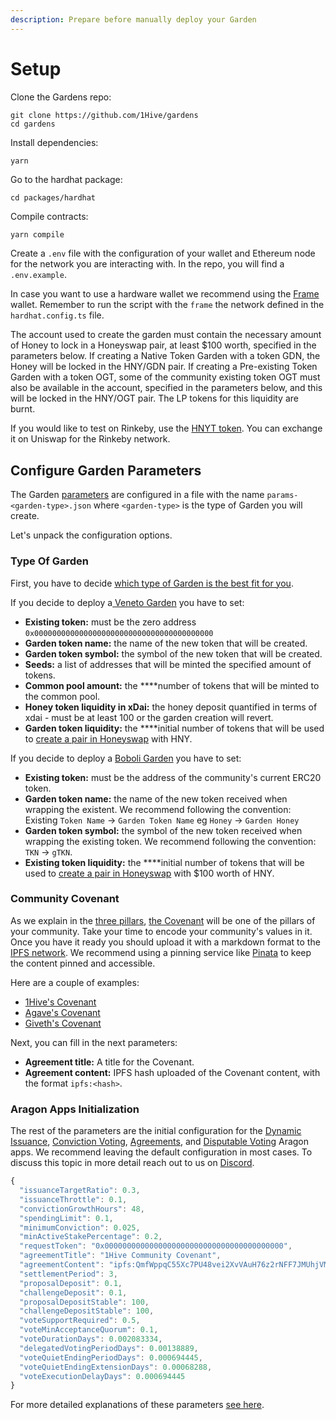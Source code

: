 ```yaml
---
description: Prepare before manually deploy your Garden
---
```


# Setup

Clone the Gardens repo:

```text
git clone https://github.com/1Hive/gardens
cd gardens
```

Install dependencies:

```bash
yarn
```

Go to the hardhat package:

```text
cd packages/hardhat
```

Compile contracts:

```text
yarn compile
```

Create a `.env` file with the configuration of your wallet and Ethereum node for the network you are interacting with. In the repo, you will find a `.env.example`. 

In case you want to use a hardware wallet we recommend using the [Frame](https://frame.sh) wallet. Remember to run the script with the `frame` the network defined in the `hardhat.config.ts` file.

The account used to create the garden must contain the necessary amount of Honey to lock in a Honeyswap pair, at least $100 worth, specified in the parameters below. If creating a Native Token Garden with a token GDN, the Honey will be locked in the HNY/GDN pair. If creating a Pre-existing Token Garden with a token OGT, some of the community existing token OGT must also be available in the account, specified in the parameters below, and this will be locked in the HNY/OGT pair. The LP tokens for this liquidity are burnt.

If you would like to test on Rinkeby, use the [HNYT token](https://rinkeby.etherscan.io/token/0x3050e20fabe19f8576865811c9f28e85b96fa4f9). You can exchange it on Uniswap for the Rinkeby network.

## Configure Garden Parameters

The Garden [parameters](../../../on-chain-governance/protocol-parameters/) are configured in a file with the name `params-<garden-type>.json` where `<garden-type>` is the type of Garden you will create.

Let's unpack the configuration options.

### Type Of Garden

First, you have to decide [which type of Garden is the best fit for you](../../garden-modes.md).

If you decide to deploy a[ Veneto Garden](../../garden-modes.md#veneto-gardens) you have to set:

* **Existing token:** must be the zero address `0x0000000000000000000000000000000000000000`
* **Garden token name:** the name of the new token that will be created.
* **Garden token symbol:** the symbol of the new token that will be created.
* **Seeds:** a list of addresses that will be minted the specified amount of tokens.
* **Common pool amount:** the ****number of tokens that will be minted to the common pool.
* **Honey token liquidity in xDai:** the honey deposit quantified in terms of xdai - must be at least 100 or the garden creation will revert.
* **Garden token liquidity:** the ****initial number of tokens that will be used to [create a pair in Honeyswap](../../honeyswap.md) with HNY.

If you decide to deploy a [Boboli Garden](../../garden-modes.md#boboli-gardens) you have to set:

* **Existing token:** must be the address of the community's current ERC20 token.
* **Garden token name:** the name of the new token received when wrapping the existent. We recommend following the convention: Existing `Token Name` -&gt; `Garden Token Name` eg `Honey` -&gt; `Garden Honey`
* **Garden token symbol:** the symbol of the new token received when wrapping the existing token. We recommend following the convention: `TKN` -&gt; `gTKN`.
* **Existing token liquidity:** the ****initial number of tokens that will be used to [create a pair in Honeyswap](../../honeyswap.md) with $100 worth of HNY.

### Community Covenant

As we explain in the [three pillars](../../../on-chain-governance/garden-framework/#community-covenant-to-encode-values), [the Covenant](../../../on-chain-governance/garden-framework/covenant.md) will be one of the pillars of your community. Take your time to encode your community's values in it. Once you have it ready you should upload it with a markdown format to the [IPFS network](https://ipfs.io). We recommend using a pinning service like [Pinata](https://pinata.cloud/) to keep the content pinned and accessible. 

Here are a couple of examples:

* [1Hive's Covenant](https://ipfs.io/ipfs/QmfWppqC55Xc7PU48vei2XvVAuH76z2rNFF7JMUhjVM5xV)
* [Agave's Covenant](https://ipfs.io/ipfs/QmfPADUzzPTda8LZsqQwpfquzG3awt8pFoCB2BQAuvEyFV)
* [Giveth's Covenant](https://ipfs.io/ipfs/QmarPWD4MQMKrh6aqBHo5n8PvqYocu6z6JczzkGwi9XHsm)

Next, you can fill in the next parameters:

* **Agreement title:** A title for the Covenant.
* **Agreement content:** IPFS hash uploaded of the Covenant content, with the format `ipfs:<hash>`.

### Aragon Apps Initialization

The rest of the parameters are the initial configuration for the [Dynamic Issuance](https://github.com/1Hive/issuance), [Conviction Voting](https://github.com/1Hive/conviction-voting-app), [Agreements](https://github.com/1Hive/agreement), and [Disputable Voting](https://github.com/1Hive/disputable-voting) Aragon apps. We recommend leaving the default configuration in most cases. To discuss this topic in more detail reach out to us on [Discord](https://discord.gg/d5XyGkA5uF).

```javascript
{ 
  "issuanceTargetRatio": 0.3,
  "issuanceThrottle": 0.1,
  "convictionGrowthHours": 48,
  "spendingLimit": 0.1,
  "minimumConviction": 0.025,
  "minActiveStakePercentage": 0.2,
  "requestToken": "0x0000000000000000000000000000000000000000",
  "agreementTitle": "1Hive Community Covenant",
  "agreementContent": "ipfs:QmfWppqC55Xc7PU48vei2XvVAuH76z2rNFF7JMUhjVM5xV",
  "settlementPeriod": 3,
  "proposalDeposit": 0.1,
  "challengeDeposit": 0.1,
  "proposalDepositStable": 100,
  "challengeDepositStable": 100,
  "voteSupportRequired": 0.5,
  "voteMinAcceptanceQuorum": 0.1,
  "voteDurationDays": 0.002083334,
  "delegatedVotingPeriodDays": 0.00138889,
  "voteQuietEndingPeriodDays": 0.000694445,
  "voteQuietEndingExtensionDays": 0.00068288,
  "voteExecutionDelayDays": 0.000694445
}
```

For more detailed explanations of these parameters [see here](../../../on-chain-governance/protocol-parameters/agreement.md).

